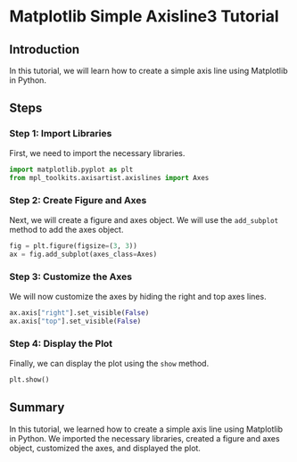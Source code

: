 # Matplotlib Simple Axisline3 Tutorial

## Introduction

In this tutorial, we will learn how to create a simple axis line using Matplotlib in Python.

## Steps

### Step 1: Import Libraries

First, we need to import the necessary libraries.

```python
import matplotlib.pyplot as plt
from mpl_toolkits.axisartist.axislines import Axes
```

### Step 2: Create Figure and Axes

Next, we will create a figure and axes object. We will use the `add_subplot` method to add the axes object.

```python
fig = plt.figure(figsize=(3, 3))
ax = fig.add_subplot(axes_class=Axes)
```

### Step 3: Customize the Axes

We will now customize the axes by hiding the right and top axes lines.

```python
ax.axis["right"].set_visible(False)
ax.axis["top"].set_visible(False)
```

### Step 4: Display the Plot

Finally, we can display the plot using the `show` method.

```python
plt.show()
```

## Summary

In this tutorial, we learned how to create a simple axis line using Matplotlib in Python. We imported the necessary libraries, created a figure and axes object, customized the axes, and displayed the plot.
